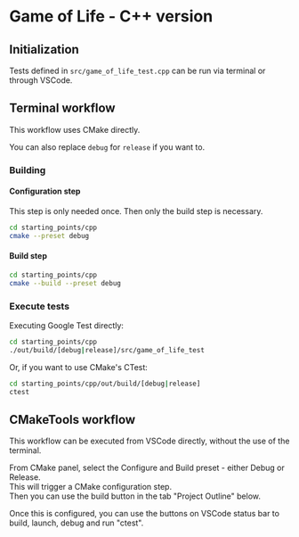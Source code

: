 # Game of Life - C++ version

## Initialization

Tests defined in `src/game_of_life_test.cpp` can be run via terminal or through VSCode.

## Terminal workflow

This workflow uses CMake directly.

You can also replace `debug` for `release` if you want to.

### Building

#### Configuration step

This step is only needed once. Then only the build step is necessary.

```bash
cd starting_points/cpp
cmake --preset debug
```

#### Build step

```bash
cd starting_points/cpp
cmake --build --preset debug
```

### Execute tests

Executing Google Test directly:
```bash
cd starting_points/cpp
./out/build/[debug|release]/src/game_of_life_test
```

Or, if you want to use CMake's CTest:
```bash
cd starting_points/cpp/out/build/[debug|release]
ctest
```

## CMakeTools workflow
This workflow can be executed from VSCode directly, without the use of the terminal.

From CMake panel, select the Configure and Build preset - either Debug or Release.  
This will trigger a CMake configuration step.  
Then you can use the build button in the tab "Project Outline" below.

Once this is configured, you can use the buttons on VSCode status bar to build, launch, debug and run "ctest".